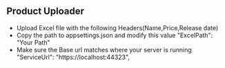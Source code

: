 ## Product Uploader

 - Upload Excel file with the following Headers(Name,Price,Release date)
 - Copy the path  to appsettings.json and modify this value  "ExcelPath": "Your Path"
 - Make sure the Base url matches where your server is running   "ServiceUrl": "https://localhost:44323",
